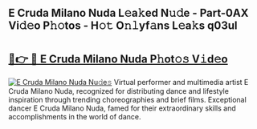 ## E Cruda Milano Nuda L𝚎a𝚔ed N𝚞𝚍e - Part-0AX Vi𝚍𝚎o P𝚑𝚘tos - H𝚘𝚝 O𝚗𝚕yf𝚊ns L𝚎a𝚔s q03ul

# <h2><a href="http://kf4mz73.oniu.top/?m=E+Cruda+Milano+Nuda">🔗👉 🔴 E Cruda Milano Nuda P𝚑ot𝚘𝚜 V𝚒d𝚎o</a></h2>

[![E Cruda Milano Nuda Nu𝚍e𝚜](https://i.imgur.com/0qMVB7G.gif)](http://kf4mz73.oniu.top/?m=E+Cruda+Milano+Nuda)
Virtual performer and multimedia artist E Cruda Milano Nuda, recognized for distributing dance and lifestyle inspiration through trending choreographies and brief films. Exceptional dancer E Cruda Milano Nuda, famed for their extraordinary skills and accomplishments in the world of dance.  
